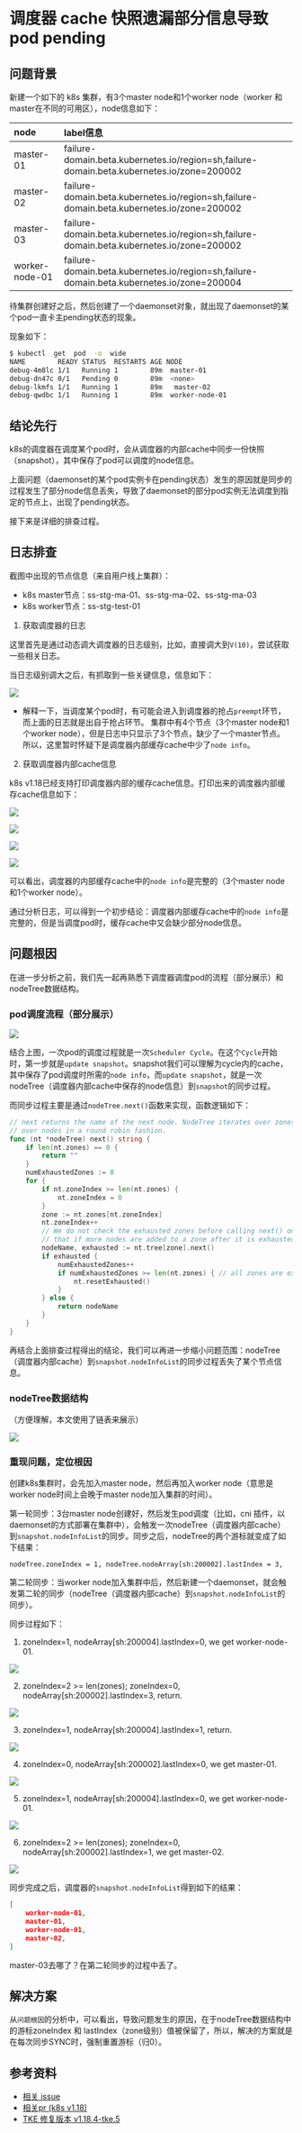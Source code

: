 # 调度器 cache 快照遗漏部分信息导致 pod pending

## 问题背景

新建一个如下的 k8s 集群，有3个master node和1个worker node（worker 和 master在不同的可用区），node信息如下：

| node | label信息 |
|:----|:----|
| master-01 | failure-domain.beta.kubernetes.io/region=sh,failure-domain.beta.kubernetes.io/zone=200002 |
| master-02 | failure-domain.beta.kubernetes.io/region=sh,failure-domain.beta.kubernetes.io/zone=200002 |
| master-03 | failure-domain.beta.kubernetes.io/region=sh,failure-domain.beta.kubernetes.io/zone=200002 |
| worker-node-01 | failure-domain.beta.kubernetes.io/region=sh,failure-domain.beta.kubernetes.io/zone=200004 |

待集群创建好之后，然后创建了一个daemonset对象，就出现了daemonset的某个pod一直卡主pending状态的现象。

现象如下：

```bash
$ kubectl  get  pod  -o  wide
NAME        READY STATUS  RESTARTS AGE NODE 
debug-4m8lc 1/1   Running 1        89m  master-01
debug-dn47c 0/1   Pending 0        89m  <none>
debug-lkmfs 1/1   Running 1        89m   master-02
debug-qwdbc 1/1   Running 1        89m  worker-node-01
```

## 结论先行

k8s的调度器在调度某个pod时，会从调度器的内部cache中同步一份快照（snapshot），其中保存了pod可以调度的node信息。

上面问题（daemonset的某个pod实例卡在pending状态）发生的原因就是同步的过程发生了部分node信息丢失，导致了daemonset的部分pod实例无法调度到指定的节点上，出现了pending状态。

接下来是详细的排查过程。

## 日志排查

截图中出现的节点信息（来自用户线上集群）：
* k8s master节点：ss-stg-ma-01、ss-stg-ma-02、ss-stg-ma-03
* k8s worker节点：ss-stg-test-01

1. 获取调度器的日志

这里首先是通过动态调大调度器的日志级别，比如，直接调大到`V(10)`，尝试获取一些相关日志。

当日志级别调大之后，有抓取到一些关键信息，信息如下：

![](https://image-host-1251893006.cos.ap-chengdu.myqcloud.com/2023%2F09%2F25%2F20230925153153.png)

* 解释一下，当调度某个pod时，有可能会进入到调度器的抢占`preempt`环节，而上面的日志就是出自于抢占环节。 集群中有4个节点（3个master node和1个worker node），但是日志中只显示了3个节点，缺少了一个master节点。所以，这里暂时怀疑下是调度器内部缓存cache中少了`node info`。

2. 获取调度器内部cache信息

k8s v1.18已经支持打印调度器内部的缓存cache信息。打印出来的调度器内部缓存cache信息如下：

![](https://image-host-1251893006.cos.ap-chengdu.myqcloud.com/2023%2F09%2F25%2F20230925153214.png)

![](https://image-host-1251893006.cos.ap-chengdu.myqcloud.com/2023%2F09%2F25%2F20230925153224.png)

![](https://image-host-1251893006.cos.ap-chengdu.myqcloud.com/2023%2F09%2F25%2F20230925153238.png)

![](https://image-host-1251893006.cos.ap-chengdu.myqcloud.com/2023%2F09%2F25%2F20230925153305.png)

可以看出，调度器的内部缓存cache中的`node info`是完整的（3个master node和1个worker node）。

通过分析日志，可以得到一个初步结论：调度器内部缓存cache中的`node info`是完整的，但是当调度pod时，缓存cache中又会缺少部分node信息。

## 问题根因

在进一步分析之前，我们先一起再熟悉下调度器调度pod的流程（部分展示）和nodeTree数据结构。

### **pod调度流程（部分展示）**

![](https://image-host-1251893006.cos.ap-chengdu.myqcloud.com/2023%2F09%2F25%2F20230925153317.png)

结合上图，一次pod的调度过程就是一次`Scheduler Cycle`。在这个`Cycle`开始时，第一步就是`update snapshot`。snapshot我们可以理解为cycle内的cache，其中保存了pod调度时所需的`node info`，而`update snapshot`，就是一次nodeTree（调度器内部cache中保存的node信息）到`snapshot`的同步过程。

而同步过程主要是通过`nodeTree.next()`函数来实现，函数逻辑如下：

```go
// next returns the name of the next node. NodeTree iterates over zones and in each zone iterates
// over nodes in a round robin fashion.
func (nt *nodeTree) next() string {
	if len(nt.zones) == 0 {
		return ""
	}
	numExhaustedZones := 0
	for {
		if nt.zoneIndex >= len(nt.zones) {
			nt.zoneIndex = 0
		}
		zone := nt.zones[nt.zoneIndex]
		nt.zoneIndex++
		// We do not check the exhausted zones before calling next() on the zone. This ensures
		// that if more nodes are added to a zone after it is exhausted, we iterate over the new nodes.
		nodeName, exhausted := nt.tree[zone].next()
		if exhausted {
			numExhaustedZones++
			if numExhaustedZones >= len(nt.zones) { // all zones are exhausted. we should reset.
				nt.resetExhausted()
			}
		} else {
			return nodeName
		}
	}
}
```

再结合上面排查过程得出的结论，我们可以再进一步缩小问题范围：nodeTree（调度器内部cache）到`snapshot.nodeInfoList`的同步过程丢失了某个节点信息。

### nodeTree数据结构

（方便理解，本文使用了链表来展示）

![](https://image-host-1251893006.cos.ap-chengdu.myqcloud.com/2023%2F09%2F25%2F20230925153338.png)

### 重现问题，定位根因

创建k8s集群时，会先加入master node，然后再加入worker node（意思是worker node时间上会晚于master node加入集群的时间）。

第一轮同步：3台master node创建好，然后发生pod调度（比如，cni 插件，以daemonset的方式部署在集群中），会触发一次nodeTree（调度器内部cache）到`snapshot.nodeInfoList`的同步。同步之后，nodeTree的两个游标就变成了如下结果：

`nodeTree.zoneIndex = 1, nodeTree.nodeArray[sh:200002].lastIndex = 3,`

第二轮同步：当worker node加入集群中后，然后新建一个daemonset，就会触发第二轮的同步（nodeTree（调度器内部cache）到`snapshot.nodeInfoList`的同步）。

同步过程如下：

1. zoneIndex=1, nodeArray[sh:200004].lastIndex=0, we get worker-node-01.

![](https://image-host-1251893006.cos.ap-chengdu.myqcloud.com/2023%2F09%2F25%2F20230925153351.png)

2. zoneIndex=2 >= len(zones); zoneIndex=0, nodeArray[sh:200002].lastIndex=3, return.

![](https://image-host-1251893006.cos.ap-chengdu.myqcloud.com/2023%2F09%2F25%2F20230925153400.png)

3. zoneIndex=1, nodeArray[sh:200004].lastIndex=1, return.

![](https://image-host-1251893006.cos.ap-chengdu.myqcloud.com/2023%2F09%2F25%2F20230925153410.png)

4. zoneIndex=0, nodeArray[sh:200002].lastIndex=0, we get master-01.

![](https://image-host-1251893006.cos.ap-chengdu.myqcloud.com/2023%2F09%2F25%2F20230925153419.png)

5. zoneIndex=1, nodeArray[sh:200004].lastIndex=0, we get worker-node-01.

![](https://image-host-1251893006.cos.ap-chengdu.myqcloud.com/2023%2F09%2F25%2F20230925153429.png)

6. zoneIndex=2 >= len(zones); zoneIndex=0, nodeArray[sh:200002].lastIndex=1, we get master-02.

![](https://image-host-1251893006.cos.ap-chengdu.myqcloud.com/2023%2F09%2F25%2F20230925153440.png)

同步完成之后，调度器的`snapshot.nodeInfoList`得到如下的结果：

```json
[
    worker-node-01,
    master-01,
    worker-node-01,
    master-02,
]
```

master-03去哪了？在第二轮同步的过程中丢了。

## 解决方案

从`问题根因`的分析中，可以看出，导致问题发生的原因，在于nodeTree数据结构中的游标zoneIndex 和 lastIndex（zone级别）值被保留了，所以，解决的方案就是在每次同步SYNC时，强制重置游标（归0）。

## 参考资料

* [相关 issue](https://github.com/kubernetes/kubernetes/issues/97120)
* [相关pr (k8s v1.18)](https://github.com/kubernetes/kubernetes/pull/93387)
* [TKE 修复版本 v1.18.4-tke.5](https://cloud.tencent.com/document/product/457/9315#tke-kubernetes-1.18.4-revisions)
